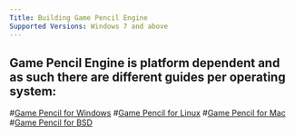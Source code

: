 ```yaml
---
Title: Building Game Pencil Engine 
Supported Versions: Windows 7 and above
---
```


## Game Pencil Engine is platform dependent and as such there are different guides per operating system:

#[Game Pencil for Windows](building-windows)
#[Game Pencil for Linux](building-linux)
#[Game Pencil for Mac](building-mac)
#[Game Pencil for BSD](building-bsd)
